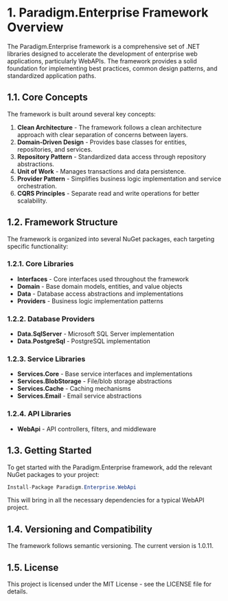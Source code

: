 # 1. Paradigm.Enterprise Framework Overview

The Paradigm.Enterprise framework is a comprehensive set of .NET libraries designed to accelerate the development of enterprise web applications, particularly WebAPIs. The framework provides a solid foundation for implementing best practices, common design patterns, and standardized application paths.

## 1.1. Core Concepts

The framework is built around several key concepts:

1. **Clean Architecture** - The framework follows a clean architecture approach with clear separation of concerns between layers.
2. **Domain-Driven Design** - Provides base classes for entities, repositories, and services.
3. **Repository Pattern** - Standardized data access through repository abstractions.
4. **Unit of Work** - Manages transactions and data persistence.
5. **Provider Pattern** - Simplifies business logic implementation and service orchestration.
6. **CQRS Principles** - Separate read and write operations for better scalability.

## 1.2. Framework Structure

The framework is organized into several NuGet packages, each targeting specific functionality:

### 1.2.1. Core Libraries

- **Interfaces** - Core interfaces used throughout the framework
- **Domain** - Base domain models, entities, and value objects
- **Data** - Database access abstractions and implementations
- **Providers** - Business logic implementation patterns

### 1.2.2. Database Providers

- **Data.SqlServer** - Microsoft SQL Server implementation
- **Data.PostgreSql** - PostgreSQL implementation

### 1.2.3. Service Libraries

- **Services.Core** - Base service interfaces and implementations
- **Services.BlobStorage** - File/blob storage abstractions
- **Services.Cache** - Caching mechanisms
- **Services.Email** - Email service abstractions

### 1.2.4. API Libraries

- **WebApi** - API controllers, filters, and middleware

## 1.3. Getting Started

To get started with the Paradigm.Enterprise framework, add the relevant NuGet packages to your project:

```csharp
Install-Package Paradigm.Enterprise.WebApi
```

This will bring in all the necessary dependencies for a typical WebAPI project.

## 1.4. Versioning and Compatibility

The framework follows semantic versioning. The current version is 1.0.11.

## 1.5. License

This project is licensed under the MIT License - see the LICENSE file for details.
